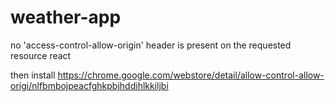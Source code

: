 # weather-app

no 'access-control-allow-origin' header is present on the requested resource react

then install https://chrome.google.com/webstore/detail/allow-control-allow-origi/nlfbmbojpeacfghkpbjhddihlkkiljbi
